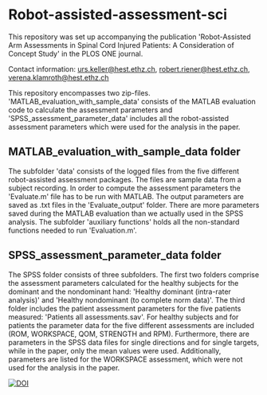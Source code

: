 # Robot-assisted-assessment-sci
This repository was set up accompanying the publication 'Robot-Assisted Arm Assessments in Spinal Cord Injured Patients: A Consideration of Concept Study' in the PLOS ONE journal. 

Contact information: urs.keller@hest.ethz.ch, robert.riener@hest.ethz.ch, verena.klamroth@hest.ethz.ch 

This repository encompasses two zip-files. 'MATLAB_evaluation_with_sample_data' consists of the MATLAB evaluation code to calculate the assessment parameters and 'SPSS_assessment_parameter_data' includes all the robot-assisted assessment parameters which were used for the analysis in the paper.

MATLAB_evaluation_with_sample_data folder
---------------------------

The subfolder 'data' consists of the logged files from the five different robot-assisted assessment packages. The files are sample data from a subject recording. In order to compute the assessment parameters the 'Evaluate.m' file has to be run with MATLAB. The output parameters are saved as .txt files in the 'Evaluate_output' folder. There are more parameters saved during the MATLAB evaluation than we actually used in the SPSS analysis. 
The subfolder 'auxiliary functions' holds all the non-standard functions needed to run 'Evaluation.m'.

SPSS_assessment_parameter_data folder
------------------------------------

The SPSS folder consists of three subfolders. The first two folders comprise the assessment parameters calculated for the healthy subjects for the dominant and the nondominant hand: 'Healthy dominant (intra-rater analysis)' and 'Healthy nondominant (to complete norm data)'. The third folder includes the patient assessment parameters for the five patients measured: 'Patients all assessments.sav'.
For healthy subjects and for patients the parameter data for the five different assessments are included (ROM, WORKSPACE, QOM, STRENGTH and RPM). Furthermore, there are parameters in the SPSS data files for single directions and for single targets, while in the paper, only the mean values were used. Additionally, parameters are listed for the WORKSPACE assessment, which were not used for the analysis in the paper.

[![DOI](https://zenodo.org/badge/doi/10.5281/zenodo.16933.svg)](http://dx.doi.org/10.5281/zenodo.16933)
